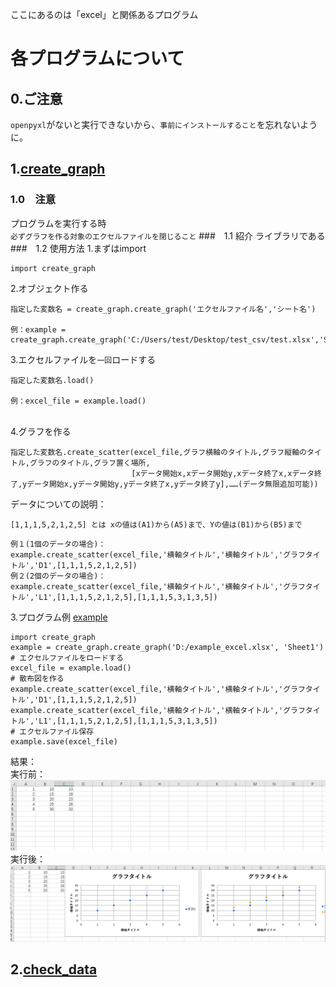 ここにあるのは「excel」と関係あるプログラム
# 各プログラムについて
## 0.ご注意
`openpyxl`がないと実行できないから、`事前にインストールすること`を忘れないように。
## 1.[create_graph](create_graph.py)
### 1.0　注意
プログラムを実行する時<br>`必ずグラフを作る対象のエクセルファイルを閉じること`
###　1.1 紹介
ライブラリである
###　1.2 使用方法
1.まずはimport
```
import create_graph
```
</pr>2.オブジェクト作る
```
指定した変数名 = create_graph.create_graph('エクセルファイル名','シート名')

例：example = create_graph.create_graph('C:/Users/test/Desktop/test_csv/test.xlsx','Sheet')
```
</pr>3.エクセルファイルを`一回`ロードする
```
指定した変数名.load()

例：excel_file = example.load()
```
<br>4.グラフを作る
```
指定した変数名.create_scatter(excel_file,グラフ横軸のタイトル,グラフ縦軸のタイトル,グラフのタイトル,グラフ置く場所,
                           [xデータ開始x,xデータ開始y,xデータ終了x,xデータ終了,yデータ開始x,yデータ開始y,yデータ終了x,yデータ終了y],……(データ無限追加可能))
```
データについての説明：
```
[1,1,1,5,2,1,2,5] とは xの値は(A1)から(A5)まで、Yの値は(B1)から(B5)まで
```
```
例１(1個のデータの場合)：
example.create_scatter(excel_file,'横軸タイトル','横軸タイトル','グラフタイトル','D1',[1,1,1,5,2,1,2,5])
例２(2個のデータの場合)：
example.create_scatter(excel_file,'横軸タイトル','横軸タイトル','グラフタイトル','L1',[1,1,1,5,2,1,2,5],[1,1,1,5,3,1,3,5])
```
3.プログラム例 [example](example.py)
```
import create_graph
example = create_graph.create_graph('D:/example_excel.xlsx', 'Sheet1')
# エクセルファイルをロードする
excel_file = example.load()
# 散布図を作る
example.create_scatter(excel_file,'横軸タイトル','横軸タイトル','グラフタイトル','D1',[1,1,1,5,2,1,2,5])
example.create_scatter(excel_file,'横軸タイトル','横軸タイトル','グラフタイトル','L1',[1,1,1,5,2,1,2,5],[1,1,1,5,3,1,3,5])
# エクセルファイル保存
example.save(excel_file)
```
結果：
<br>実行前：
![img.png](img.png)
<br>実行後：
![img_1.png](img_1.png)
## 2.[check_data](check_data.py)